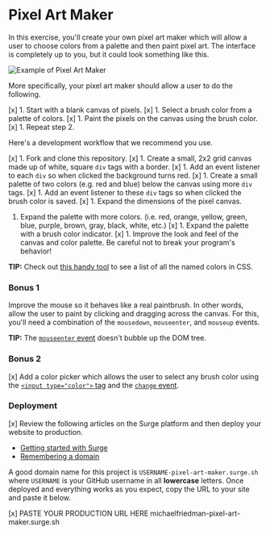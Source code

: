 # Pixel Art Maker

In this exercise, you'll create your own pixel art maker which will allow a user to choose colors from a palette and then paint pixel art. The interface is completely up to you, but it could look something like this.

![Example of Pixel Art Maker](pixel-art-maker-alt.png)

More specifically, your pixel art maker should allow a user to do the following.

[x] 1. Start with a blank canvas of pixels.
[x] 1. Select a brush color from a palette of colors.
[x] 1. Paint the pixels on the canvas using the brush color.
[x] 1. Repeat step 2.

Here's a development workflow that we recommend you use.

[x] 1. Fork and clone this repository.
[x] 1. Create a small, 2x2 grid canvas made up of white, square `div` tags with a border.
[x] 1. Add an event listener to each `div` so when clicked the background turns red.
[x] 1. Create a small palette of two colors (e.g. red and blue) below the canvas using more `div` tags.
[x] 1. Add an event listener to these `div` tags so when clicked the brush color is saved.
[x] 1. Expand the dimensions of the pixel canvas.
1. Expand the palette with more colors. (i.e. red, orange, yellow, green, blue, purple, brown, gray, black, white, etc.)
[x] 1. Expand the palette with a brush color indicator.
[x] 1. Improve the look and feel of the canvas and color palette. Be careful not to break your program's behavior!

**TIP:** Check out [this handy tool](http://www.colors.commutercreative.com/grid/) to see a list of all the named colors in CSS.

### Bonus 1

Improve the mouse so it behaves like a real paintbrush. In other words, allow the user to paint by clicking and dragging across the canvas. For this, you'll need a combination of the `mousedown`, `mouseenter`, and `mouseup` events.

**TIP:** The [`mouseenter` event](https://developer.mozilla.org/en-US/docs/Web/Events/mouseenter) doesn't bubble up the DOM tree.

### Bonus 2
[x]
Add a color picker which allows the user to select any brush color using the [`<input type="color">` tag](https://developer.mozilla.org/en-US/docs/Web/HTML/Element/input/color) and the [`change` event](https://developer.mozilla.org/en-US/docs/Web/Events/change).

### Deployment
[x]
Review the following articles on the Surge platform and then deploy your website to production.

- [Getting started with Surge](http://surge.sh/help/getting-started-with-surge)
- [Remembering a domain](http://surge.sh/help/remembering-a-domain)

A good domain name for this project is `USERNAME-pixel-art-maker.surge.sh` where `USERNAME` is your GitHub username in all **lowercase** letters. Once deployed and everything works as you expect, copy the URL to your site and paste it below.

[x] PASTE YOUR PRODUCTION URL HERE
michaelfriedman-pixel-art-maker.surge.sh
